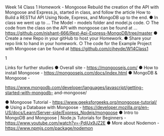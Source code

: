 Week 14 Class 1 Homework - Mongoose
Rebuild the creation of the API with Mongoose and Express.js, started in class, and follow
the article How to Build a RESTful API Using Node, Express, and MongoDB up to the end.
● In class we went up to ... The Model - models folder and model.js code.
○ The code from the class on the API with mongoose can be found at ...
https://github.com/nishant-666/Rest-Api-Express-MongoDB/tree/master
● Create a new Repo in your gitHub to host your Homework.
● Share your repo link to hand in your homework.
○ The code for the Example Project with Mongoose can be found at
https://github.com/cjheyde/W14Class1

1

Links for further studies
● Overall site - https://mongoosejs.com/
● How to install Mongoose - https://mongoosejs.com/docs/index.html
● MongoDB & Mongoose -

https://www.mongodb.com/developer/languages/javascript/getting-started-with-mongodb-
and-mongoose/

● Mongoose Tutorial - https://www.geeksforgeeks.org/mongoose-tutorial/
● Using a Database with Mongoose -
https://developer.mozilla.org/en-US/docs/Learn/Server-side/Express_Nodejs/mongoose
● Intro to MongoDB and Mongoose | Node.js Tutorials for Beginners -
https://www.youtube.com/watch?v=-PdjUx9JZ2E
● More about Nodemon - https://www.npmjs.com/package/nodemon
